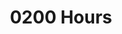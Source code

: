 ---
weight: 4
title: 0200 Hours
url: 0200-hours
images:
- /images/DSC09367-Enhanced-NR.jpg
- /images/DSC09368-Enhanced-NR.jpg
- /images/DSC09371-Enhanced-NR.jpg
- /images/DSC09379-Enhanced-NR.jpg
- /images/DSC09382-Enhanced-NR.jpg
- /images/DSC09383-Enhanced-NR.jpg
- /images/DSC09384-Enhanced-NR.jpg
- /images/DSC09386-Enhanced-NR.jpg
- /images/DSC09388-Enhanced-NR.jpg
- /images/DSC09390-Enhanced-NR.jpg
- /images/DSC09391-Enhanced-NR.jpg
- /images/DSC09398-Enhanced-NR.jpg
- /images/DSC09400-Enhanced-NR.jpg
- /images/DSC09402-Enhanced-NR.jpg
- /images/DSC09405-Enhanced-NR.jpg
- /images/DSC09411-Enhanced-NR.jpg
hideExif: true
tags:
- minis
---